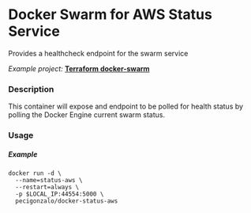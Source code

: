 # Docker Swarm for AWS Status Service
Provides a healthcheck endpoint for the swarm service

*Example project:* **[Terraform docker-swarm](https://github.com/pecigonzalo/tf-docker-swarm)**

### Description
This container will expose and endpoint to be polled for health status by polling the Docker Engine
current swarm status.

### Usage
##### Example
```
docker run -d \
  --name=status-aws \
  --restart=always \
  -p $LOCAL_IP:44554:5000 \
  pecigonzalo/docker-status-aws
```
